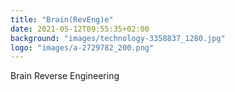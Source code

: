 ```yaml
---
title: "Brain(RevEng)e"
date: 2021-05-12T09:55:35+02:00
background: "images/technology-3358837_1280.jpg"
logo: "images/a-2729782_200.png"
---
```


Brain Reverse Engineering

